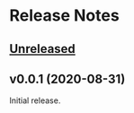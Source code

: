 # Release Notes

## [Unreleased](https://github.com/laravel/fortify/compare/v0.0.1...1.x)


## v0.0.1 (2020-08-31)

Initial release.
